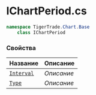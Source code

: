 
# IChartPeriod.cs
```csharp
namespace TigerTrade.Chart.Base  
    class IChartPeriod
```

### Свойства
| Название | Описание |
| --- | --- |
| [`Interval`](./Свойства/Interval.md) | *Описание* |
| [`Type`](./Свойства/Type.md) | *Описание* |
